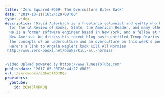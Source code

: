 ```yaml
---
title: 'Zero Squared #109: The Overculture Bites Back'
date: "2019-10-11T16:24:29+08:00"
type: video
description: "David Auberbach is a freelance columnist and gadfly who has written
  for the LA Review of Books, Slate, the American Reader, and many other publications.
  He is a former software engineer based in New York, and a fellow at the think tank
  New America. We discuss his recent blog posts entitled Trump Diaries as well as
  the concepts of an underculture and an overculture on this week’s podcast.
  Here's a link to Angela Nagle's book Kill All Normies http://www.zero-books.net/books/kill-all-normies
   -Video Upload powered by https://www.TunesToTube.com"
publishdate: "2017-05-10T20:44:27.000Z"
url: /zerobooks/zQba5lXDKBQ/
providers:
  youtube:
    id: zQba5lXDKBQ
---
```

